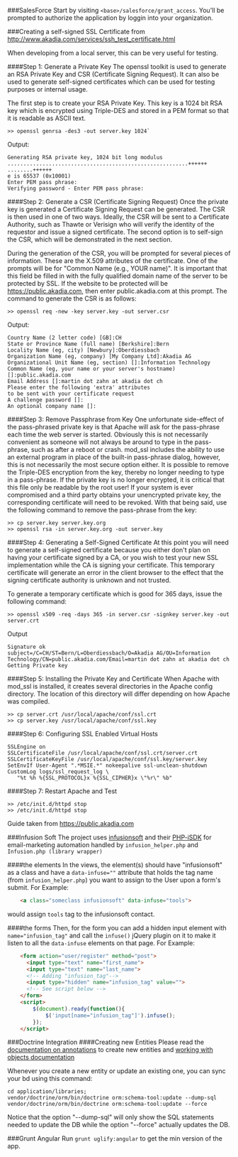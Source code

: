 ###SalesForce
Start by visiting `<base>/salesforce/grant_access`. You'll be prompted to authorize the application by loggin into your organization.

###Creating a self-signed SSL Certificate
from http://www.akadia.com/services/ssh_test_certificate.html

When developing from a local server, this can be very useful for testing.

####Step 1: Generate a Private Key
The openssl toolkit is used to generate an RSA Private Key and CSR (Certificate Signing Request). It can also be used to generate self-signed certificates which can be used for testing purposes or internal usage.

The first step is to create your RSA Private Key. This key is a 1024 bit RSA key which is encrypted using Triple-DES and stored in a PEM format so that it is readable as ASCII text.
```
>> openssl genrsa -des3 -out server.key 1024`
```
Output:
```
Generating RSA private key, 1024 bit long modulus
.........................................................++++++
........++++++
e is 65537 (0x10001)
Enter PEM pass phrase:
Verifying password - Enter PEM pass phrase:
```

####Step 2: Generate a CSR (Certificate Signing Request)
Once the private key is generated a Certificate Signing Request can be generated. The CSR is then used in one of two ways. Ideally, the CSR will be sent to a Certificate Authority, such as Thawte or Verisign who will verify the identity of the requestor and issue a signed certificate. The second option is to self-sign the CSR, which will be demonstrated in the next section.

During the generation of the CSR, you will be prompted for several pieces of information. These are the X.509 attributes of the certificate. One of the prompts will be for "Common Name (e.g., YOUR name)". It is important that this field be filled in with the fully qualified domain name of the server to be protected by SSL. If the website to be protected will be https://public.akadia.com, then enter public.akadia.com at this prompt. The command to generate the CSR is as follows:
```
>> openssl req -new -key server.key -out server.csr
```
Output:
```
Country Name (2 letter code) [GB]:CH
State or Province Name (full name) [Berkshire]:Bern
Locality Name (eg, city) [Newbury]:Oberdiessbach
Organization Name (eg, company) [My Company Ltd]:Akadia AG
Organizational Unit Name (eg, section) []:Information Technology
Common Name (eg, your name or your server's hostname) []:public.akadia.com
Email Address []:martin dot zahn at akadia dot ch
Please enter the following 'extra' attributes
to be sent with your certificate request
A challenge password []:
An optional company name []:
```

####Step 3: Remove Passphrase from Key
One unfortunate side-effect of the pass-phrased private key is that Apache will ask for the pass-phrase each time the web server is started. Obviously this is not necessarily convenient as someone will not always be around to type in the pass-phrase, such as after a reboot or crash. mod_ssl includes the ability to use an external program in place of the built-in pass-phrase dialog, however, this is not necessarily the most secure option either. It is possible to remove the Triple-DES encryption from the key, thereby no longer needing to type in a pass-phrase. If the private key is no longer encrypted, it is critical that this file only be readable by the root user! If your system is ever compromised and a third party obtains your unencrypted private key, the corresponding certificate will need to be revoked. With that being said, use the following command to remove the pass-phrase from the key:
```
>> cp server.key server.key.org
>> openssl rsa -in server.key.org -out server.key
```

####Step 4: Generating a Self-Signed Certificate
At this point you will need to generate a self-signed certificate because you either don't plan on having your certificate signed by a CA, or you wish to test your new SSL implementation while the CA is signing your certificate. This temporary certificate will generate an error in the client browser to the effect that the signing certificate authority is unknown and not trusted.

To generate a temporary certificate which is good for 365 days, issue the following command:
```
>> openssl x509 -req -days 365 -in server.csr -signkey server.key -out server.crt
```
Output
```
Signature ok
subject=/C=CH/ST=Bern/L=Oberdiessbach/O=Akadia AG/OU=Information
Technology/CN=public.akadia.com/Email=martin dot zahn at akadia dot ch
Getting Private key
```

####Step 5: Installing the Private Key and Certificate
When Apache with mod_ssl is installed, it creates several directories in the Apache config directory. The location of this directory will differ depending on how Apache was compiled.
```
>> cp server.crt /usr/local/apache/conf/ssl.crt
>> cp server.key /usr/local/apache/conf/ssl.key
```

####Step 6: Configuring SSL Enabled Virtual Hosts
```
SSLEngine on
SSLCertificateFile /usr/local/apache/conf/ssl.crt/server.crt
SSLCertificateKeyFile /usr/local/apache/conf/ssl.key/server.key
SetEnvIf User-Agent ".*MSIE.*" nokeepalive ssl-unclean-shutdown
CustomLog logs/ssl_request_log \
   "%t %h %{SSL_PROTOCOL}x %{SSL_CIPHER}x \"%r\" %b"
```

####Step 7: Restart Apache and Test
```
>> /etc/init.d/httpd stop
>> /etc/init.d/httpd stop
```
Guide taken from https://public.akadia.com


###Infusion Soft
The project uses [infusionsoft](https://developer.infusionsoft.com/docs) and their [PHP-iSDK](https://github.com/infusionsoft/PHP-iSDK)
for email-marketing automation handled by `infusion_helper.php` and `Infusion.php (library wrapper)`

####the elements
In the views, the element(s) should have "infusionsoft" as a class and have a `data-infuse=""` attribute that holds
the tag name (from `infusion_helper.php`) you want to assign to the User upon a form's submit. For Example:
```html
    <a class="someclass infusionsoft" data-infuse="tools">
```
would assign `tools` tag to the infusionsoft contact.

####the forms
Then, for the form you can add a hidden input element with `name="infusion_tag"` and call the `infuse()` jQuery plugin
on it to make it listen to all the `data-infuse` elements on that page. For Example:
```html
    <form action="user/register" method="post">
      <input type="text" name="first_name">
      <input type="text" name="last_name">
      <!-- Adding "infusion_tag"-->
      <input type="hidden" name="infusion_tag" value="">
      <!-- See script below -->
    </form>
    <script>
        $(document).ready(function(){
            $('input[name="infusion_tag"]').infuse();
        });
    </script>
```
###Doctrine Integration
####Creating new Entities
Please read the [documentation on annotations](http://doctrine-orm.readthedocs.org/en/latest/reference/annotations-reference.html) to create new entities and [working with objects documentation](http://doctrine-orm.readthedocs.org/en/latest/reference/working-with-objects.html)

Whenever you create a new entity or update an existing one, you can sync your bd using this command:
```terminal
cd application/libraries;
vendor/doctrine/orm/bin/doctrine orm:schema-tool:update --dump-sql
vendor/doctrine/orm/bin/doctrine orm:schema-tool:update --force
```

Notice that the option  "--dump-sql" will only show the SQL statements needed to update the DB while the option "--force" actually updates the DB.


###Grunt Angular
Run `grunt uglify:angular` to get the min version of the app.
